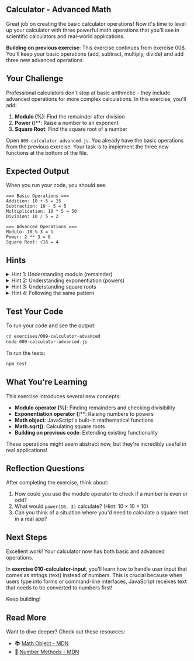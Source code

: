 ## Calculator - Advanced Math

Great job on creating the basic calculator operations! Now it's time to level up your calculator with three powerful math operations that you'll see in scientific calculators and real-world applications.

**Building on previous exercise**: This exercise continues from exercise 008. You'll keep your basic operations (add, subtract, multiply, divide) and add three new advanced operations.

## Your Challenge

Professional calculators don't stop at basic arithmetic - they include advanced operations for more complex calculations. In this exercise, you'll add:

1. **Modulo (%)**: Find the remainder after division
2. **Power (**)**: Raise a number to an exponent
3. **Square Root**: Find the square root of a number

Open `009-calculator-advanced.js`. You already have the basic operations from the previous exercise. Your task is to implement the three new functions at the bottom of the file.

## Expected Output

When you run your code, you should see:
```
=== Basic Operations ===
Addition: 10 + 5 = 15
Subtraction: 10 - 5 = 5
Multiplication: 10 * 5 = 50
Division: 10 / 5 = 2

=== Advanced Operations ===
Modulo: 10 % 3 = 1
Power: 2 ** 3 = 8
Square Root: √16 = 4
```

## Hints

<details>
<summary>Hint 1: Understanding modulo (remainder)</summary>

The modulo operation finds what's left over after division. Think about:
- When you divide 10 by 3, you can fit three 3's into 10, but what's left over?
- How would you express "the remainder after division"?
- What's a practical use for knowing remainders? (Think about even/odd numbers, or cycles)

In everyday life, remainders tell us about patterns and divisibility.
</details>

<details>
<summary>Hint 2: Understanding exponentiation (powers)</summary>

Raising a number to a power is like multiplying it by itself multiple times. Think about:
- What does "2 to the power of 3" mean? (2 × 2 × 2)
- How is this different from regular multiplication?
- What mathematical notation represents this in math class?

Programming languages need a way to express exponentiation just like calculators do.
</details>

<details>
<summary>Hint 3: Understanding square roots</summary>

A square root asks: "what number multiplied by itself gives me this value?" Think about:
- If 4 × 4 equals 16, what operation reverses this to get back to 4?
- Does JavaScript have built-in mathematical functions beyond basic operators?
- Where might these functions be located or organized?

Many languages provide a collection of mathematical utilities for complex operations.
</details>

<details>
<summary>Hint 4: Following the same pattern</summary>

These three functions follow the same pattern as your basic operations:
- Accept input value(s)
- Apply a mathematical operation
- Return the result

The difference is you're using more advanced mathematical concepts. Try researching or experimenting to discover how JavaScript expresses these operations.
</details>

## Test Your Code

To run your code and see the output:
```bash
cd exercises/009-calculator-advanced
node 009-calculator-advanced.js
```

To run the tests:
```bash
npm test
```

## What You're Learning

This exercise introduces several new concepts:

- **Modulo operator (%)**: Finding remainders and checking divisibility
- **Exponentiation operator (**)**: Raising numbers to powers
- **Math object**: JavaScript's built-in mathematical functions
- **Math.sqrt()**: Calculating square roots
- **Building on previous code**: Extending existing functionality

These operations might seem abstract now, but they're incredibly useful in real applications!

## Reflection Questions

After completing the exercise, think about:
1. How could you use the modulo operator to check if a number is even or odd?
2. What would `power(10, 3)` calculate? (Hint: 10 × 10 × 10)
3. Can you think of a situation where you'd need to calculate a square root in a real app?

## Next Steps

Excellent work! Your calculator now has both basic and advanced operations.

In **exercise 010-calculator-input**, you'll learn how to handle user input that comes as strings (text) instead of numbers. This is crucial because when users type into forms or command-line interfaces, JavaScript receives text that needs to be converted to numbers first!

Keep building!

## Read More

Want to dive deeper? Check out these resources:

- 📚 [Math Object - MDN](https://developer.mozilla.org/en-US/docs/Web/JavaScript/Reference/Global_Objects/Math)
- 📖 [Number Methods - MDN](https://developer.mozilla.org/en-US/docs/Web/JavaScript/Reference/Global_Objects/Number)

